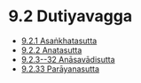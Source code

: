 # 9.2 Dutiyavagga

* [9.2.1 Asaṅkhatasutta](9.2/9.2.1.md)
* [9.2.2 Anatasutta](9.2/9.2.2.md)
* [9.2.3--32 Anāsavādisutta](9.2/9.2.3--32.md)
* [9.2.33 Parāyanasutta](9.2/9.2.33.md)
